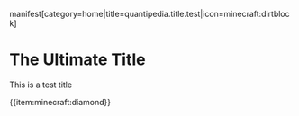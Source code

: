 manifest[category=home|title=quantipedia.title.test|icon=minecraft:dirtblock]

# The Ultimate Title

This is a test title

{{item:minecraft:diamond}}